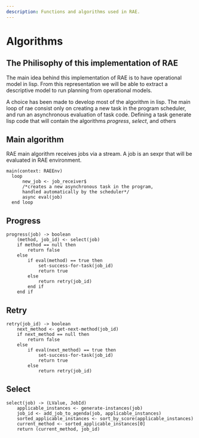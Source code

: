 ```yaml
---
description: Functions and algorithms used in RAE.
---
```


# Algorithms

## **The Philisophy of this implementation of RAE**

The main idea behind this implementation of RAE is to have operational model in lisp. From this representation we will be able to extract a descriptive model to run planning from operational models.

A choice has been made to develop most of the algorithm in lisp. The main loop of rae consist only on creating a new task in the program scheduler, and run an asynchronous evaluation of task code. Defining a task generate lisp code that will contain the algorithms _progress_, _select_, and others

## Main algorithm

RAE main algorithm receives jobs via a stream. A job is an sexpr that will be evaluated in RAE environment.

```
main(context: RAEEnv)
  loop
      new_job <- job_receiver$
      /*creates a new asynchronous task in the program,
      handled automatically by the scheduler*/
      async eval(job)
  end loop
```

## Progress

```
progress(job) -> boolean
    (method, job_id) <- select(job)
    if method == null then
        return false
    else
        if eval(method) == true then
            set-success-for-task(job_id)
            return true
        else
            return retry(job_id)
        end if
    end if
```

## Retry

```
retry(job_id) -> boolean
    next_method <- get-next-method(job_id)
    if next_method == null then
        return false
    else
        if eval(next_method) == true then
            set-success-for-task(job_id)
            return true
        else
            return retry(job_id)
```

## Select

```
select(job) -> (LValue, JobId)
    applicable_instances <- generate-instances(job)
    job_id <- add_job_to_agenda(job, applicable_instances)
    sorted_applicable_instances <- sort_by_score(applicable_instances)
    current_method <- sorted_applicable_instances[0]
    return (current_method, job_id)
```
